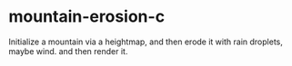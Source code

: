 # mountain-erosion-c    
Initialize a mountain via a heightmap, and then erode it with rain droplets, maybe wind. 
and then render it.
